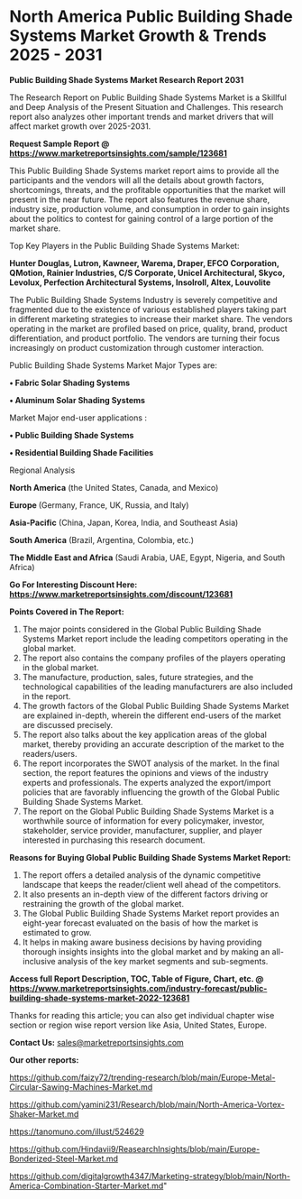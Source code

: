 # North America Public Building Shade Systems Market Growth & Trends 2025 - 2031

<strong>Public Building Shade Systems Market Research Report 2031</strong>

The Research Report on Public Building Shade Systems Market is a Skillful and Deep Analysis of the Present Situation and Challenges. This research report also analyzes other important trends and market drivers that will affect market growth over 2025-2031.

<strong>Request Sample Report @ <a href=https://www.marketreportsinsights.com/sample/123681>https://www.marketreportsinsights.com/sample/123681</a></strong>

This Public Building Shade Systems market report aims to provide all the participants and the vendors will all the details about growth factors, shortcomings, threats, and the profitable opportunities that the market will present in the near future. The report also features the revenue share, industry size, production volume, and consumption in order to gain insights about the politics to contest for gaining control of a large portion of the market share.

Top Key Players in the Public Building Shade Systems Market:

<strong>Hunter Douglas, Lutron, Kawneer, Warema, Draper, EFCO Corporation, QMotion, Rainier Industries, C/S Corporate, Unicel Architectural, Skyco, Levolux, Perfection Architectural Systems, Insolroll, Altex, Louvolite</strong>

The Public Building Shade Systems Industry is severely competitive and fragmented due to the existence of various established players taking part in different marketing strategies to increase their market share. The vendors operating in the market are profiled based on price, quality, brand, product differentiation, and product portfolio. The vendors are turning their focus increasingly on product customization through customer interaction.

Public Building Shade Systems Market Major Types are:

<strong>• Fabric Solar Shading Systems

• Aluminum Solar Shading Systems</strong>

Market Major end-user applications :

<strong>• Public Building Shade Systems

• Residential Building Shade Facilities</strong>

Regional Analysis

</u><strong><b>North America</b></strong> (the United States, Canada, and Mexico)

<strong><b>Europe </b></strong>(Germany, France, UK, Russia, and Italy)

<strong><b>Asia-Pacific</b></strong> (China, Japan, Korea, India, and Southeast Asia)

<strong><b>South America</b></strong> (Brazil, Argentina, Colombia, etc.)

<strong><b>The Middle East and Africa</b></strong> (Saudi Arabia, UAE, Egypt, Nigeria, and South Africa)

<strong>Go For Interesting Discount Here: <a href=https://www.marketreportsinsights.com/discount/123681>https://www.marketreportsinsights.com/discount/123681</a></strong>

<strong>Points Covered in The Report:</strong>
<ol>
  <li>The major points considered in the Global Public Building Shade Systems Market report include the leading competitors operating in the global market.</li>
  <li>The report also contains the company profiles of the players operating in the global market.</li>
  <li>The manufacture, production, sales, future strategies, and the technological capabilities of the leading manufacturers are also included in the report.</li>
  <li>The growth factors of the Global Public Building Shade Systems Market are explained in-depth, wherein the different end-users of the market are discussed precisely.</li>
  <li>The report also talks about the key application areas of the global market, thereby providing an accurate description of the market to the readers/users.</li>
  <li>The report incorporates the SWOT analysis of the market. In the final section, the report features the opinions and views of the industry experts and professionals. The experts analyzed the export/import policies that are favorably influencing the growth of the Global Public Building Shade Systems Market.</li>
  <li>The report on the Global Public Building Shade Systems Market is a worthwhile source of information for every policymaker, investor, stakeholder, service provider, manufacturer, supplier, and player interested in purchasing this research document.</li>
</ol>
<strong>Reasons for Buying Global Public Building Shade Systems Market Report:</strong>

<ol>
  <li>The report offers a detailed analysis of the dynamic competitive landscape that keeps the reader/client well ahead of the competitors.</li>
  <li>It also presents an in-depth view of the different factors driving or restraining the growth of the global market.</li>
  <li>The Global Public Building Shade Systems Market report provides an eight-year forecast evaluated on the basis of how the market is estimated to grow.</li>
  <li>It helps in making aware business decisions by having providing thorough insights insights into the global market and by making an all-inclusive analysis of the key market segments and sub-segments.</li>
</ol>
<strong>Access full Report Description, TOC, Table of Figure, Chart, etc. @ <a href=https://www.marketreportsinsights.com/industry-forecast/public-building-shade-systems-market-2022-123681>https://www.marketreportsinsights.com/industry-forecast/public-building-shade-systems-market-2022-123681</a></strong>


Thanks for reading this article; you can also get individual chapter wise section or region wise report version like Asia, United States, Europe.

<strong>Contact Us:</strong>
sales@marketreportsinsights.com

<strong>Our other reports:</strong>

<a href=https://github.com/faizy72/trending-research/blob/main/Europe-Metal-Circular-Sawing-Machines-Market.md>https://github.com/faizy72/trending-research/blob/main/Europe-Metal-Circular-Sawing-Machines-Market.md</a>

<a href=https://github.com/yamini231/Research/blob/main/North-America-Vortex-Shaker-Market.md>https://github.com/yamini231/Research/blob/main/North-America-Vortex-Shaker-Market.md</a>

<a href=https://tanomuno.com/illust/524629>https://tanomuno.com/illust/524629</a>

<a href=https://github.com/Hindavii9/ReasearchInsights/blob/main/Europe-Bonderized-Steel-Market.md>https://github.com/Hindavii9/ReasearchInsights/blob/main/Europe-Bonderized-Steel-Market.md</a>

<a href=https://github.com/digitalgrowth4347/Marketing-strategy/blob/main/North-America-Combination-Starter-Market.md>https://github.com/digitalgrowth4347/Marketing-strategy/blob/main/North-America-Combination-Starter-Market.md</a>"

